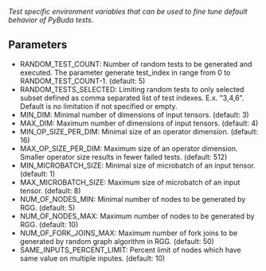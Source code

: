 
*Test specific environment variables that can be used to fine tune default behavior of PyBuda tests.*

## Parameters
 * RANDOM\_TEST\_COUNT: Number of random tests to be generated and executed. The parameter generate test_index in range from 0 to RANDOM\_TEST\_COUNT-1. (default: 5)
 * RANDOM\_TESTS\_SELECTED: Limiting random tests to only selected subset defined as comma separated list of test indexes. E.x. "3,4,6". Default is no limitation if not specified or empty.
 * MIN\_DIM: Minimal number of dimensions of input tensors. (default: 3)
 * MAX\_DIM: Maximum number of dimensions of input tensors. (default: 4)
 * MIN\_OP\_SIZE\_PER\_DIM: Minimal size of an operator dimension. (default: 16)
 * MAX\_OP\_SIZE\_PER\_DIM: Maximum size of an operator dimension. Smaller operator size results in fewer failed tests. (default: 512)
 * MIN_MICROBATCH_SIZE: Minimal size of microbatch of an input tensor. (default: 1)
 * MAX_MICROBATCH_SIZE: Maximum size of microbatch of an input tensor. (default: 8)
 * NUM\_OF\_NODES\_MIN: Minimal number of nodes to be generated by RGG. (default: 5)
 * NUM\_OF\_NODES\_MAX: Maximum number of nodes to be generated by RGG. (default: 10)
 * NUM\_OF\_FORK\_JOINS\_MAX: Maximum number of fork joins to be generated by random graph algorithm in RGG. (default: 50)
 * SAME\_INPUTS\_PERCENT\_LIMIT: Percent limit of nodes which have same value on multiple inputes. (default: 10)
